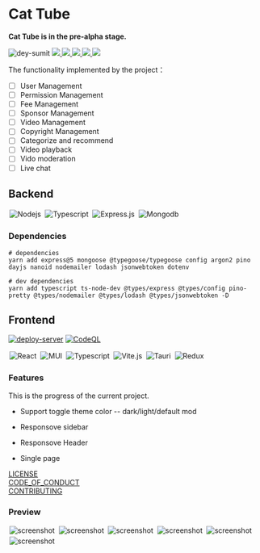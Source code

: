 # Cat Tube

**Cat Tube is in the pre-alpha stage.**

<p align="left"> 
 <img src="https://komarev.com/ghpvc/?username=Cat-Family&label=Profile%20views&style=for-the-badge" alt="dey-sumit" /> 
  <a href="https://github.com/Cat-Family/cat-tube/issues">
    <img src="https://img.shields.io/github/issues/Cat-Family/cat-tube?style=for-the-badge"/> 
  </a>
  <a href="https://github.com/Cat-Family/cat-tube/network/members">
    <img src="https://img.shields.io/github/forks/Cat-Family/cat-tube?style=for-the-badge"/> 
  </a>  
  <a href="https://github.com/Cat-Family/cat-tube/stargazers">
    <img src="https://img.shields.io/github/stars/Cat-Family/cat-tube?style=for-the-badge"/> 
  </a>
    <a href="https://github.com/Cat-Family/cat-tube/LICENSE">
    <img src="https://img.shields.io/github/license/Cat-Family/cat-tube?style=for-the-badge"/> 
  </a>
   <a href="https://github.com/Cat-Family/cat-tube">
    <img src="https://img.shields.io/github/languages/top/Cat-Family/cat-tube?style=for-the-badge"/> 
  </a>
</p>

The functionality implemented by the project：

- [ ] User Management
- [ ] Permission Management
- [ ] Fee Management
- [ ] Sponsor Management
- [ ] Video Management
- [ ] Copyright Management
- [ ] Categorize and recommend
- [ ] Video playback
- [ ] Vido moderation
- [ ] Live chat

## Backend

<p align="left">
    <img alt="Nodejs" src="https://img.shields.io/badge/nodejs%20-%2320232a.svg?&style=for-the-badge&logo=node.js" style="margin:2px;"/>  
    <img alt="Typescript" src="https://img.shields.io/badge/typescript%20-%2320232a.svg?&style=for-the-badge&logo=typescript" style="margin:2px;"/>
    <img alt="Express.js" src="https://img.shields.io/badge/express%20-%2320232a.svg?&style=for-the-badge&logo=express" style="margin:2px;"/>
    <img alt="Mongodb" src="https://img.shields.io/badge/mongodb%20-%2320232a.svg?&style=for-the-badge&logo=mongodb" style="margin:2px;"/>
<br />
</P>

### Dependencies

```shell
# dependencies
yarn add express@5 mongoose @typegoose/typegoose config argon2 pino dayjs nanoid nodemailer lodash jsonwebtoken dotenv

# dev dependencies
yarn add typescript ts-node-dev @types/express @types/config pino-pretty @types/nodemailer @types/lodash @types/jsonwebtoken -D
```

## Frontend

[![deploy-server](https://github.com/Cat-Family/cat-tube/actions/workflows/main.yml/badge.svg?event=deployment_status)](https://github.com/Cat-Family/cat-tube/actions/workflows/main.yml)
[![CodeQL](https://github.com/Cat-Family/cat-tube/actions/workflows/codeql-analysis.yml/badge.svg)](https://github.com/Cat-Family/cat-tube/actions/workflows/codeql-analysis.yml)

<p align="left">
  <img alt="React" src="https://img.shields.io/badge/react%20-%2320232a.svg?&style=for-the-badge&logo=react" style="margin:2px;"/>
  <img alt="MUI" src="https://img.shields.io/badge/mui%20-%2320232a.svg?&style=for-the-badge&logo=mui" style="margin:2px;"/>
  <img alt="Typescript" src="https://img.shields.io/badge/typescript%20-%2320232a.svg?&style=for-the-badge&logo=typescript" style="margin:2px;"/>
  <img alt="Vite.js" src="https://img.shields.io/badge/vite%20-%2320232a.svg?&style=for-the-badge&logo=vite" style="margin:2px;"/>
  <img alt="Tauri" src="https://img.shields.io/badge/tauri%20-%2320232a.svg?&style=for-the-badge&logo=tauri" style="margin:2px;"/>
  <img alt="Redux" src="https://img.shields.io/badge/redux%20-%2320232a.svg?&style=for-the-badge&logo=redux" style="margin:2px;"/>
<br />
</P>

### Features

This is the progress of the current project.

- Support toggle theme color -- dark/light/default mod

- Responsove sidebar

- Responsove Header

- Single page

[LICENSE](../LICENSE)
<br />
[CODE_OF_CONDUCT](../CODE_OF_CONDUCT.md)
<br />
[CONTRIBUTING](../CONTRIBUTING.md)

### Preview

 <img alt="screenshot" src="../屏幕截图 2022-08-26 155147.png" style="margin:2px;"/>
 <img alt="screenshot" src="../屏幕截图 2022-08-26 155209.png" style="margin:2px;"/>
 <img alt="screenshot" src="../屏幕截图 2022-08-26 155233.png" style="margin:2px;"/>
 <img alt="screenshot" src="../屏幕截图 2022-08-26 155307.png" style="margin:2px;"/>
 <img alt="screenshot" src="../屏幕截图 2022-08-26 155402.png" style="margin:2px;"/>
 <img alt="screenshot" src="../屏幕截图 2022-08-26 155514.png" style="margin:2px;"/>